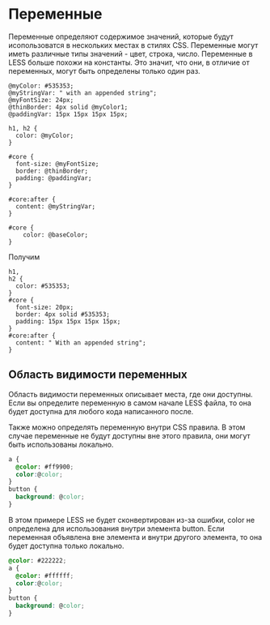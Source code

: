 # Переменные

Переменные определяют содержимое значений, которые будут исопользоватся в нескольких местах в стилях CSS. Переменные могут иметь различные типы значений - цвет, строка, число. Переменные в LESS больше похожи на константы. Это значит, что они, в отличие от переменных, могут быть определены только один раз.

```
@myColor: #535353;
@myStringVar: " with an appended string";
@myFontSize: 24px;
@thinBorder: 4px solid @myColor1;
@paddingVar: 15px 15px 15px 15px;

h1, h2 {
  color: @myColor;
}

#core {
  font-size: @myFontSize;
  border: @thinBorder;
  padding: @paddingVar;
}

#core:after {
  content: @myStringVar;  
}

#core {
    color: @baseColor;
}
```

Получим

```
h1,
h2 {
  color: #535353;
}
#core {
  font-size: 20px;
  border: 4px solid #535353;
  padding: 15px 15px 15px 15px;
}
#core:after {
  content: " With an appended string";
}
```

## Область видимости переменных

Область видимости переменных описывает места, где они доступны. Если вы определите переменную в самом начале LESS файла, то она будет доступна для любого кода написанного после.

Также можно определять переменную внутри CSS правила. В этом случае переменные не будут доступны вне этого правила, они могут быть использованы локально.

```css
a {
  @color: #ff9900;
  color:@color;
}
button {
  background: @color;
}
```

В этом примере LESS не будет сконвертирован из-за ошибки, color не определена для использования внутри элемента button. Если переменная объявлена вне элемента и внутри другого элемента, то она будет доступна только локально.

```css
@color: #222222;
a {
  @color: #ffffff;
  color:@color;
}
button {
  background: @color;
}
```